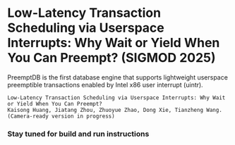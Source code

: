 # Low-Latency Transaction Scheduling via Userspace Interrupts: Why Wait or Yield When You Can Preempt? (SIGMOD 2025)

PreemptDB is the first database engine that supports lightweight userspace preemptible transactions enabled by Intel x86 user interrupt (uintr).
```
Low-Latency Transaction Scheduling via Userspace Interrupts: Why Wait or Yield When You Can Preempt?
Kaisong Huang, Jiatang Zhou, Zhuoyue Zhao, Dong Xie, Tianzheng Wang.
(Camera-ready version in progress)
```
### Stay tuned for build and run instructions
